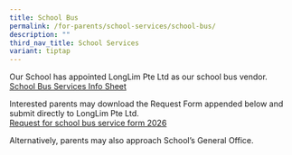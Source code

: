 ```yaml
---
title: School Bus
permalink: /for-parents/school-services/school-bus/
description: ""
third_nav_title: School Services
variant: tiptap
---
```

<p>Our School has appointed LongLim Pte Ltd as our school bus vendor.
<br><a href="https://drive.google.com/file/d/1yaRxle-Lrhd-tAhzw8nj8JZtImuApMAp/view?usp=sharing" rel="noopener noreferrer nofollow" target="_blank">School Bus Services Info Sheet</a>
</p>
<p></p>
<p>Interested parents may download the Request Form appended below and submit
directly to LongLim Pte Ltd.
<br><a href="https://drive.google.com/file/d/1e7HYr188AjbCzeCVS2OFLmA1Y65jKXV-/view?usp=sharing" rel="noopener nofollow" target="_blank">Request for school bus service form 2026</a>
</p>
<p>Alternatively, parents may also approach School’s General Office.</p>